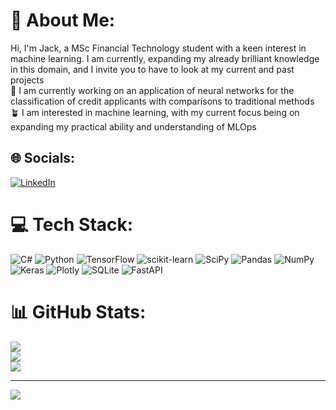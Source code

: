 # 💫 About Me:
Hi, I'm Jack, a MSc Financial Technology student with a keen interest in machine learning. I am currently, expanding my already brilliant knowledge in this domain, and I invite you to have to look at my current and past projects<br>🔭 I am currently working on an application of neural networks for the classification of credit applicants with comparisons to traditional methods<br>🪴 I am interested in machine learning, with my current focus being on expanding my practical ability and understanding of MLOps 


## 🌐 Socials:
[![LinkedIn](https://img.shields.io/badge/LinkedIn-%230077B5.svg?logo=linkedin&logoColor=white)](https://linkedin.com/in/https://www.linkedin.com/in/jack-greenaway/) 

# 💻 Tech Stack:
![C#](https://img.shields.io/badge/c%23-%23239120.svg?style=for-the-badge&logo=c-sharp&logoColor=white) ![Python](https://img.shields.io/badge/python-3670A0?style=for-the-badge&logo=python&logoColor=ffdd54) ![TensorFlow](https://img.shields.io/badge/TensorFlow-%23FF6F00.svg?style=for-the-badge&logo=TensorFlow&logoColor=white) ![scikit-learn](https://img.shields.io/badge/scikit--learn-%23F7931E.svg?style=for-the-badge&logo=scikit-learn&logoColor=white) ![SciPy](https://img.shields.io/badge/SciPy-%230C55A5.svg?style=for-the-badge&logo=scipy&logoColor=%white) ![Pandas](https://img.shields.io/badge/pandas-%23150458.svg?style=for-the-badge&logo=pandas&logoColor=white) ![NumPy](https://img.shields.io/badge/numpy-%23013243.svg?style=for-the-badge&logo=numpy&logoColor=white) ![Keras](https://img.shields.io/badge/Keras-%23D00000.svg?style=for-the-badge&logo=Keras&logoColor=white) ![Plotly](https://img.shields.io/badge/Plotly-%233F4F75.svg?style=for-the-badge&logo=plotly&logoColor=white) ![SQLite](https://img.shields.io/badge/sqlite-%2307405e.svg?style=for-the-badge&logo=sqlite&logoColor=white) ![FastAPI](https://img.shields.io/badge/FastAPI-005571?style=for-the-badge&logo=fastapi)
# 📊 GitHub Stats:
![](https://github-readme-stats.vercel.app/api?username=JackGreenaway&theme=dracula&hide_border=false&include_all_commits=false&count_private=true)<br/>
![](https://github-readme-streak-stats.herokuapp.com/?user=JackGreenaway&theme=dracula&hide_border=false)<br/>
![](https://github-readme-stats.vercel.app/api/top-langs/?username=JackGreenaway&theme=dracula&hide_border=false&include_all_commits=false&count_private=true&layout=compact)

---
[![](https://visitcount.itsvg.in/api?id=JackGreenaway&icon=0&color=0)](https://visitcount.itsvg.in)

<!-- Proudly created with GPRM ( https://gprm.itsvg.in ) -->
